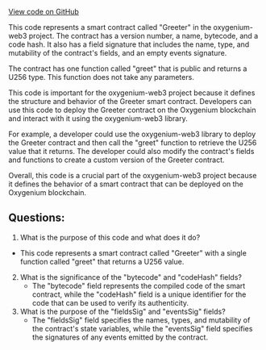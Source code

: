 [View code on GitHub](https://github.com/oxygenium-network/oxygenium-web3/packages/walletconnect/artifacts/greeter.ral.json)

This code represents a smart contract called "Greeter" in the oxygenium-web3 project. The contract has a version number, a name, bytecode, and a code hash. It also has a field signature that includes the name, type, and mutability of the contract's fields, and an empty events signature. 

The contract has one function called "greet" that is public and returns a U256 type. This function does not take any parameters. 

This code is important for the oxygenium-web3 project because it defines the structure and behavior of the Greeter smart contract. Developers can use this code to deploy the Greeter contract on the Oxygenium blockchain and interact with it using the oxygenium-web3 library. 

For example, a developer could use the oxygenium-web3 library to deploy the Greeter contract and then call the "greet" function to retrieve the U256 value that it returns. The developer could also modify the contract's fields and functions to create a custom version of the Greeter contract. 

Overall, this code is a crucial part of the oxygenium-web3 project because it defines the behavior of a smart contract that can be deployed on the Oxygenium blockchain.
## Questions: 
 1. What is the purpose of this code and what does it do?
   - This code represents a smart contract called "Greeter" with a single function called "greet" that returns a U256 value.
2. What is the significance of the "bytecode" and "codeHash" fields?
   - The "bytecode" field represents the compiled code of the smart contract, while the "codeHash" field is a unique identifier for the code that can be used to verify its authenticity.
3. What is the purpose of the "fieldsSig" and "eventsSig" fields?
   - The "fieldsSig" field specifies the names, types, and mutability of the contract's state variables, while the "eventsSig" field specifies the signatures of any events emitted by the contract.